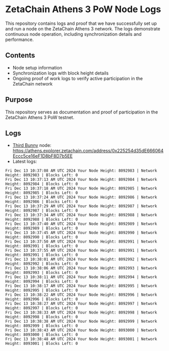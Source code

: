# ZetaChain Athens 3 PoW Node Logs
This repository contains logs and proof that we have successfully set up and run a node on the ZetaChain Athens 3 network. The logs demonstrate continuous node operation, including synchronization details and performance.

## Contents
- Node setup information
- Synchronization logs with block height details
- Ongoing proof of work logs to verify active participation in the ZetaChain network

## Purpose
This repository serves as documentation and proof of participation in the ZetaChain Athens 3 PoW testnet.

## Logs

- [Third Bunny](https://thirdbunny.xyz/) node: https://athens.explorer.zetachain.com/address/0x225254d35dE666064Eccc5ce16eF1D8bF8D7b5EE
- Latest logs:
```
Fri Dec 13 10:37:08 AM UTC 2024 Your Node Height: 8092983 | Network Height: 8092983 | Blocks Left: 0
Fri Dec 13 10:37:13 AM UTC 2024 Your Node Height: 8092984 | Network Height: 8092984 | Blocks Left: 0
Fri Dec 13 10:37:18 AM UTC 2024 Your Node Height: 8092985 | Network Height: 8092985 | Blocks Left: 0
Fri Dec 13 10:37:24 AM UTC 2024 Your Node Height: 8092986 | Network Height: 8092986 | Blocks Left: 0
Fri Dec 13 10:37:29 AM UTC 2024 Your Node Height: 8092987 | Network Height: 8092987 | Blocks Left: 0
Fri Dec 13 10:37:34 AM UTC 2024 Your Node Height: 8092988 | Network Height: 8092988 | Blocks Left: 0
Fri Dec 13 10:37:40 AM UTC 2024 Your Node Height: 8092989 | Network Height: 8092989 | Blocks Left: 0
Fri Dec 13 10:37:45 AM UTC 2024 Your Node Height: 8092990 | Network Height: 8092990 | Blocks Left: 0
Fri Dec 13 10:37:50 AM UTC 2024 Your Node Height: 8092991 | Network Height: 8092991 | Blocks Left: 0
Fri Dec 13 10:37:55 AM UTC 2024 Your Node Height: 8092991 | Network Height: 8092991 | Blocks Left: 0
Fri Dec 13 10:38:01 AM UTC 2024 Your Node Height: 8092992 | Network Height: 8092992 | Blocks Left: 0
Fri Dec 13 10:38:06 AM UTC 2024 Your Node Height: 8092993 | Network Height: 8092993 | Blocks Left: 0
Fri Dec 13 10:38:11 AM UTC 2024 Your Node Height: 8092994 | Network Height: 8092994 | Blocks Left: 0
Fri Dec 13 10:38:17 AM UTC 2024 Your Node Height: 8092995 | Network Height: 8092995 | Blocks Left: 0
Fri Dec 13 10:38:22 AM UTC 2024 Your Node Height: 8092996 | Network Height: 8092996 | Blocks Left: 0
Fri Dec 13 10:38:27 AM UTC 2024 Your Node Height: 8092997 | Network Height: 8092997 | Blocks Left: 0
Fri Dec 13 10:38:33 AM UTC 2024 Your Node Height: 8092998 | Network Height: 8092998 | Blocks Left: 0
Fri Dec 13 10:38:38 AM UTC 2024 Your Node Height: 8092999 | Network Height: 8092999 | Blocks Left: 0
Fri Dec 13 10:38:43 AM UTC 2024 Your Node Height: 8093000 | Network Height: 8093000 | Blocks Left: 0
Fri Dec 13 10:38:48 AM UTC 2024 Your Node Height: 8093001 | Network Height: 8093001 | Blocks Left: 0
```
